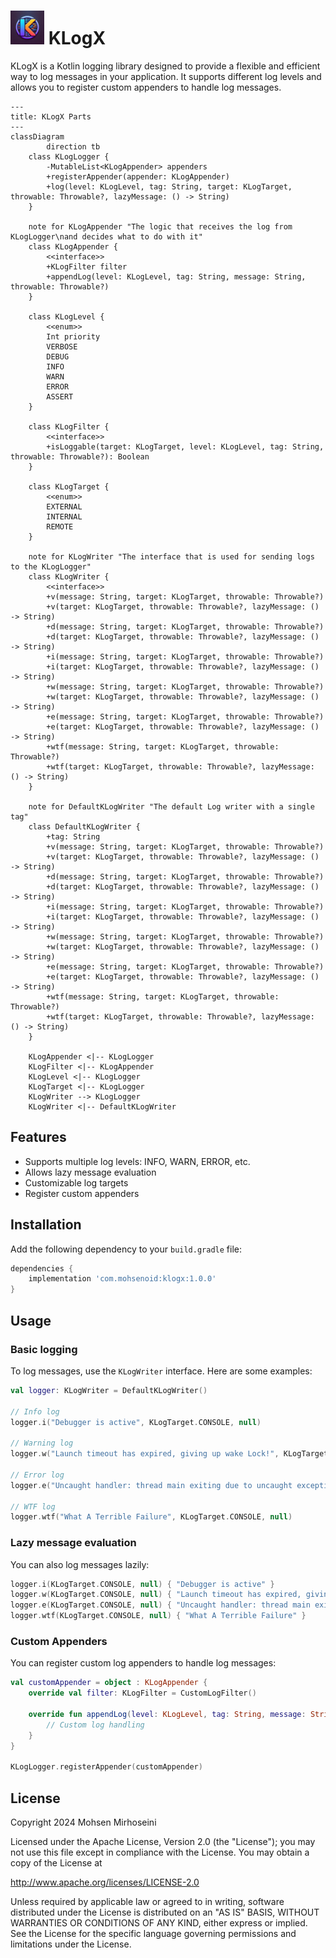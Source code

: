 # <img src="LOGO.webp" alt="Logo" style="width:54px;" /> KLogX

KLogX is a Kotlin logging library designed to provide a flexible and efficient way to log messages in your application. It supports different log levels and allows you to register custom appenders to handle log messages.

```mermaid
---
title: KLogX Parts
---
classDiagram
		direction tb
    class KLogLogger {
        -MutableList<KLogAppender> appenders
        +registerAppender(appender: KLogAppender)
        +log(level: KLogLevel, tag: String, target: KLogTarget, throwable: Throwable?, lazyMessage: () -> String)
    }
    
    note for KLogAppender "The logic that receives the log from KLogLogger\nand decides what to do with it"
    class KLogAppender {
        <<interface>>
        +KLogFilter filter
        +appendLog(level: KLogLevel, tag: String, message: String, throwable: Throwable?)
    }

    class KLogLevel {
        <<enum>>
        Int priority
        VERBOSE
        DEBUG
        INFO
        WARN
        ERROR
        ASSERT
    }
   
    class KLogFilter {
        <<interface>>
        +isLoggable(target: KLogTarget, level: KLogLevel, tag: String, throwable: Throwable?): Boolean
    }

    class KLogTarget {
        <<enum>>
        EXTERNAL
        INTERNAL
        REMOTE
    }
    
    note for KLogWriter "The interface that is used for sending logs to the KLogLogger"
    class KLogWriter {
        <<interface>>
        +v(message: String, target: KLogTarget, throwable: Throwable?)
        +v(target: KLogTarget, throwable: Throwable?, lazyMessage: () -> String)
        +d(message: String, target: KLogTarget, throwable: Throwable?)
        +d(target: KLogTarget, throwable: Throwable?, lazyMessage: () -> String)
        +i(message: String, target: KLogTarget, throwable: Throwable?)
        +i(target: KLogTarget, throwable: Throwable?, lazyMessage: () -> String)
        +w(message: String, target: KLogTarget, throwable: Throwable?)
        +w(target: KLogTarget, throwable: Throwable?, lazyMessage: () -> String)
        +e(message: String, target: KLogTarget, throwable: Throwable?)
        +e(target: KLogTarget, throwable: Throwable?, lazyMessage: () -> String)
        +wtf(message: String, target: KLogTarget, throwable: Throwable?)
        +wtf(target: KLogTarget, throwable: Throwable?, lazyMessage: () -> String)
    }
    
    note for DefaultKLogWriter "The default Log writer with a single tag"
    class DefaultKLogWriter {
        +tag: String
        +v(message: String, target: KLogTarget, throwable: Throwable?)
        +v(target: KLogTarget, throwable: Throwable?, lazyMessage: () -> String)
        +d(message: String, target: KLogTarget, throwable: Throwable?)
        +d(target: KLogTarget, throwable: Throwable?, lazyMessage: () -> String)
        +i(message: String, target: KLogTarget, throwable: Throwable?)
        +i(target: KLogTarget, throwable: Throwable?, lazyMessage: () -> String)
        +w(message: String, target: KLogTarget, throwable: Throwable?)
        +w(target: KLogTarget, throwable: Throwable?, lazyMessage: () -> String)
        +e(message: String, target: KLogTarget, throwable: Throwable?)
        +e(target: KLogTarget, throwable: Throwable?, lazyMessage: () -> String)
        +wtf(message: String, target: KLogTarget, throwable: Throwable?)
        +wtf(target: KLogTarget, throwable: Throwable?, lazyMessage: () -> String)
    }

    KLogAppender <|-- KLogLogger
    KLogFilter <|-- KLogAppender
    KLogLevel <|-- KLogLogger
    KLogTarget <|-- KLogLogger
    KLogWriter --> KLogLogger
    KLogWriter <|-- DefaultKLogWriter
```

## Features

- Supports multiple log levels: INFO, WARN, ERROR, etc.
- Allows lazy message evaluation
- Customizable log targets
- Register custom appenders

## Installation

Add the following dependency to your `build.gradle` file:

```groovy
dependencies {
    implementation 'com.mohsenoid:klogx:1.0.0'
}
```

## Usage

### Basic logging

To log messages, use the `KLogWriter` interface. Here are some examples:

```kotlin
val logger: KLogWriter = DefaultKLogWriter()

// Info log
logger.i("Debugger is active", KLogTarget.CONSOLE, null)

// Warning log
logger.w("Launch timeout has expired, giving up wake Lock!", KLogTarget.CONSOLE, null)

// Error log
logger.e("Uncaught handler: thread main exiting due to uncaught exception", KLogTarget.CONSOLE, null)

// WTF log
logger.wtf("What A Terrible Failure", KLogTarget.CONSOLE, null)
```

### Lazy message evaluation

You can also log messages lazily:

```kotlin
logger.i(KLogTarget.CONSOLE, null) { "Debugger is active" }
logger.w(KLogTarget.CONSOLE, null) { "Launch timeout has expired, giving up wake Lock!" }
logger.e(KLogTarget.CONSOLE, null) { "Uncaught handler: thread main exiting due to uncaught exception" }
logger.wtf(KLogTarget.CONSOLE, null) { "What A Terrible Failure" }
```

### Custom Appenders

You can register custom log appenders to handle log messages:

```kotlin
val customAppender = object : KLogAppender {
    override val filter: KLogFilter = CustomLogFilter()

    override fun appendLog(level: KLogLevel, tag: String, message: String, throwable: Throwable?) {
        // Custom log handling
    }
}

KLogLogger.registerAppender(customAppender)
```

## License

Copyright 2024 Mohsen Mirhoseini

Licensed under the Apache License, Version 2.0 (the "License");
you may not use this file except in compliance with the License.
You may obtain a copy of the License at

   http://www.apache.org/licenses/LICENSE-2.0

Unless required by applicable law or agreed to in writing, software
distributed under the License is distributed on an "AS IS" BASIS,
WITHOUT WARRANTIES OR CONDITIONS OF ANY KIND, either express or implied.
See the License for the specific language governing permissions and
limitations under the License.